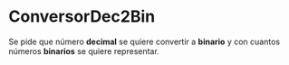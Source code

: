 # ConversorDec2Bin

Se pide que número **decimal** se quiere convertir a **binario** y con cuantos números **binarios** se quiere representar.
